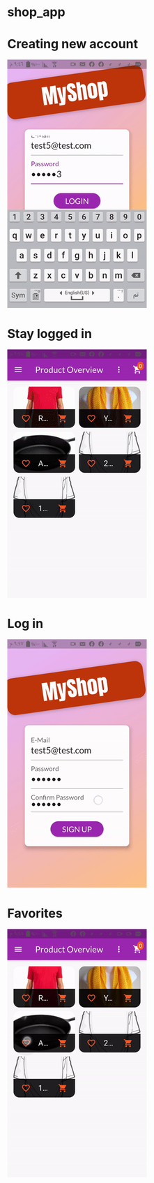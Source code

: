 # shop_app


# Creating new account

![](login1.gif)


# Stay logged in

![](login2.gif)

# Log in

![](login3.gif)

# Favorites

![](favorites.gif)
